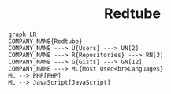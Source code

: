 <h1 align="center">Redtube</h1>

```mermaid
graph LR
COMPANY_NAME{Redtube}
COMPANY_NAME ---> U{Users} ---> UN[2]
COMPANY_NAME ---> R{Repositories} ---> RN[3]
COMPANY_NAME ---> G{Gists} ---> GN[12]
COMPANY_NAME ---> ML{Most Used<br>Languages}
ML --> PHP[PHP]
ML --> JavaScript[JavaScript]
```
